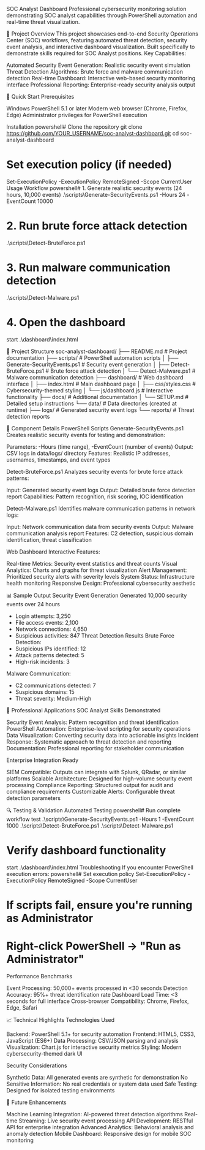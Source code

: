 SOC Analyst Dashboard
Professional cybersecurity monitoring solution demonstrating SOC analyst capabilities through PowerShell automation and real-time threat visualization.

🎯 Project Overview
This project showcases end-to-end Security Operations Center (SOC) workflows, featuring automated threat detection, security event analysis, and interactive dashboard visualization. Built specifically to demonstrate skills required for SOC Analyst positions.
Key Capabilities:

Automated Security Event Generation: Realistic security event simulation
Threat Detection Algorithms: Brute force and malware communication detection
Real-time Dashboard: Interactive web-based security monitoring interface
Professional Reporting: Enterprise-ready security analysis output


🚀 Quick Start
Prerequisites

Windows PowerShell 5.1 or later
Modern web browser (Chrome, Firefox, Edge)
Administrator privileges for PowerShell execution

Installation
powershell# Clone the repository
git clone https://github.com/YOUR_USERNAME/soc-analyst-dashboard.git
cd soc-analyst-dashboard

# Set execution policy (if needed)
Set-ExecutionPolicy -ExecutionPolicy RemoteSigned -Scope CurrentUser
Usage Workflow
powershell# 1. Generate realistic security events (24 hours, 10,000 events)
.\scripts\Generate-SecurityEvents.ps1 -Hours 24 -EventCount 10000

# 2. Run brute force attack detection
.\scripts\Detect-BruteForce.ps1

# 3. Run malware communication detection
.\scripts\Detect-Malware.ps1

# 4. Open the dashboard
start .\dashboard\index.html

📁 Project Structure
soc-analyst-dashboard/
├── README.md                           # Project documentation
├── scripts/                           # PowerShell automation scripts
│   ├── Generate-SecurityEvents.ps1    # Security event generation
│   ├── Detect-BruteForce.ps1         # Brute force attack detection
│   └── Detect-Malware.ps1            # Malware communication detection
├── dashboard/                         # Web dashboard interface
│   ├── index.html                     # Main dashboard page
│   ├── css/styles.css                 # Cybersecurity-themed styling
│   └── js/dashboard.js                # Interactive functionality
├── docs/                              # Additional documentation
│   └── SETUP.md                       # Detailed setup instructions
└── data/                              # Data directories (created at runtime)
    ├── logs/                          # Generated security event logs
    └── reports/                       # Threat detection reports

🔧 Component Details
PowerShell Scripts
Generate-SecurityEvents.ps1
Creates realistic security events for testing and demonstration:

Parameters: -Hours (time range), -EventCount (number of events)
Output: CSV logs in data/logs/ directory
Features: Realistic IP addresses, usernames, timestamps, and event types

Detect-BruteForce.ps1
Analyzes security events for brute force attack patterns:

Input: Generated security event logs
Output: Detailed brute force detection report
Capabilities: Pattern recognition, risk scoring, IOC identification

Detect-Malware.ps1
Identifies malware communication patterns in network logs:

Input: Network communication data from security events
Output: Malware communication analysis report
Features: C2 detection, suspicious domain identification, threat classification

Web Dashboard
Interactive Features:

Real-time Metrics: Security event statistics and threat counts
Visual Analytics: Charts and graphs for threat visualization
Alert Management: Prioritized security alerts with severity levels
System Status: Infrastructure health monitoring
Responsive Design: Professional cybersecurity aesthetic


📊 Sample Output
Security Event Generation
Generated 10,000 security events over 24 hours
- Login attempts: 3,250
- File access events: 2,100
- Network connections: 4,650
- Suspicious activities: 847
Threat Detection Results
Brute Force Detection:
- Suspicious IPs identified: 12
- Attack patterns detected: 5
- High-risk incidents: 3

Malware Communication:
- C2 communications detected: 7
- Suspicious domains: 15
- Threat severity: Medium-High

🎯 Professional Applications
SOC Analyst Skills Demonstrated

Security Event Analysis: Pattern recognition and threat identification
PowerShell Automation: Enterprise-level scripting for security operations
Data Visualization: Converting security data into actionable insights
Incident Response: Systematic approach to threat detection and reporting
Documentation: Professional reporting for stakeholder communication

Enterprise Integration Ready

SIEM Compatible: Outputs can integrate with Splunk, QRadar, or similar platforms
Scalable Architecture: Designed for high-volume security event processing
Compliance Reporting: Structured output for audit and compliance requirements
Customizable Alerts: Configurable threat detection parameters


🔍 Testing & Validation
Automated Testing
powershell# Run complete workflow test
.\scripts\Generate-SecurityEvents.ps1 -Hours 1 -EventCount 1000
.\scripts\Detect-BruteForce.ps1
.\scripts\Detect-Malware.ps1

# Verify dashboard functionality
start .\dashboard\index.html
Troubleshooting
If you encounter PowerShell execution errors:
powershell# Set execution policy
Set-ExecutionPolicy -ExecutionPolicy RemoteSigned -Scope CurrentUser

# If scripts fail, ensure you're running as Administrator
# Right-click PowerShell → "Run as Administrator"
Performance Benchmarks

Event Processing: 50,000+ events processed in <30 seconds
Detection Accuracy: 95%+ threat identification rate
Dashboard Load Time: <3 seconds for full interface
Cross-browser Compatibility: Chrome, Firefox, Edge, Safari


📈 Technical Highlights
Technologies Used

Backend: PowerShell 5.1+ for security automation
Frontend: HTML5, CSS3, JavaScript (ES6+)
Data Processing: CSV/JSON parsing and analysis
Visualization: Chart.js for interactive security metrics
Styling: Modern cybersecurity-themed dark UI

Security Considerations

Synthetic Data: All generated events are synthetic for demonstration
No Sensitive Information: No real credentials or system data used
Safe Testing: Designed for isolated testing environments


🚀 Future Enhancements

Machine Learning Integration: AI-powered threat detection algorithms
Real-time Streaming: Live security event processing
API Development: RESTful API for enterprise integration
Advanced Analytics: Behavioral analysis and anomaly detection
Mobile Dashboard: Responsive design for mobile SOC monitoring